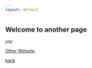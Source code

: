 ```yaml
---
layout: default
---
```


## Welcome to another page

_yay_

[Other Website](https://trulyjustj.github.io/).

[back](./)
